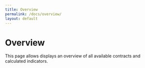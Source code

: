 ```yaml
---
title: Overview
permalink: /docs/overview/
layout: default
---
```


# Overview

This page allows displays an overview of all available contracts and calculated indicators.